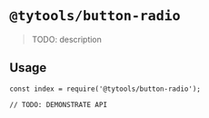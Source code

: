 # `@tytools/button-radio`

> TODO: description

## Usage

```
const index = require('@tytools/button-radio');

// TODO: DEMONSTRATE API
```

